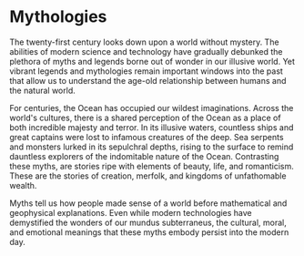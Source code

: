 # Mythologies

The twenty-first century looks down upon a world without mystery. The abilities of modern science and technology have gradually debunked the plethora of myths and legends borne out of wonder in our illusive world. Yet vibrant legends and mythologies remain important windows into the past that allow us to understand the age-old relationship between humans and the natural world. 
 
For centuries, the Ocean has occupied our wildest imaginations. Across the world's cultures, there is a shared perception of the Ocean as a place of both incredible majesty and terror. In its illusive waters, countless ships and great captains were lost to infamous creatures of the deep. Sea serpents and monsters lurked in its sepulchral depths, rising to the surface to remind dauntless explorers of the indomitable nature of the Ocean. Contrasting these myths, are stories ripe with elements of beauty, life, and romanticism. These are the stories of creation, merfolk, and kingdoms of unfathomable wealth.
 
Myths tell us how people made sense of a world before mathematical and geophysical explanations. Even while modern technologies have demystified the wonders of our mundus subterraneus, the cultural, moral, and emotional meanings that these myths embody persist into the modern day.
 

